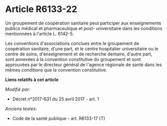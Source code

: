 # Article R6133-22

Un groupement de coopération sanitaire peut participer aux enseignements publics médical et pharmaceutique et post-
universitaire dans les conditions mentionnées à l'article L. 6142-5. 

Les conventions d'associations conclues entre le groupement de coopération sanitaire, d'une part, et le centre hospitalier
universitaire ou le centre de soins, d'enseignement et de recherche dentaire, d'autre part, sont annexées à la convention
constitutive du groupement et sont approuvées par le directeur général de l'agence régionale de santé dans les mêmes
conditions que la convention constitutive.

**Liens relatifs à cet article**

_Modifié par_:

  - Décret n°2017-631 du 25 avril 2017 - art. 1

_Anciens textes_:

  - Code de la santé publique - art. R6133-17 (T)
